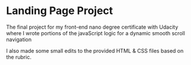 # Landing Page Project


The final project for my front-end nano degree certificate with Udacity where I wrote portions of the javaScript logic for a dynamic smooth scroll navigation

I also made some small edits to the provided HTML & CSS files based on the rubric.


